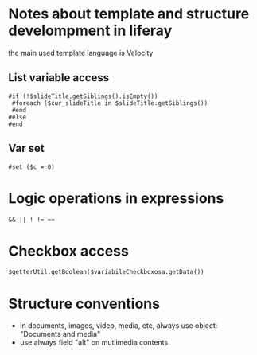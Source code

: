 # Notes about template and structure develompment in liferay

the main used template language is Velocity

## List variable access
```
#if (!$slideTitle.getSiblings().isEmpty())
 #foreach ($cur_slideTitle in $slideTitle.getSiblings())
 #end
#else
#end
```

## Var set
```
#set ($c = 0)
```

# Logic operations in expressions
```
&& || ! != ==
```

# Checkbox access
```
$getterUtil.getBoolean($variabileCheckboxosa.getData())
```

# Structure conventions
+ in documents, images, video, media, etc, always use object: "Documents and media"
+ use always field "alt" on mutlimedia contents
